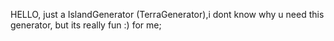 HELLO, just a IslandGenerator (TerraGenerator),i dont know why u need this generator, but its really fun :) for me; 
